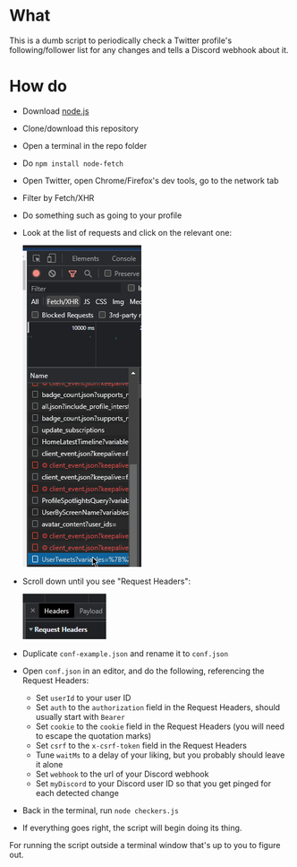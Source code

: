 # What

This is a dumb script to periodically check a Twitter profile's following/follower list for any changes and tells a Discord webhook about it.

# How do

- Download [node.js](https://nodejs.org/en)
- Clone/download this repository
- Open a terminal in the repo folder
- Do `npm install node-fetch`
- Open Twitter, open Chrome/Firefox's dev tools, go to the network tab
- Filter by Fetch/XHR
- Do something such as going to your profile
- Look at the list of requests and click on the relevant one:

    ![Guide](guide100.png)
- Scroll down until you see "Request Headers":

    ![Guide](guide200.png)
- Duplicate `conf-example.json` and rename it to `conf.json`
- Open `conf.json` in an editor, and do the following, referencing the Request Headers:
    - Set `userId` to your user ID
    - Set `auth` to the `authorization` field in the Request Headers, should usually start with `Bearer`
    - Set `cookie` to the `cookie` field in the Request Headers (you will need to escape the quotation marks)
    - Set `csrf` to the `x-csrf-token` field in the Request Headers
    - Tune `waitMs` to a delay of your liking, but you probably should leave it alone
    - Set `webhook` to the url of your Discord webhook
    - Set `myDiscord` to your Discord user ID so that you get pinged for each detected change
- Back in the terminal, run `node checkers.js`
- If everything goes right, the script will begin doing its thing.

For running the script outside a terminal window that's up to you to figure out.